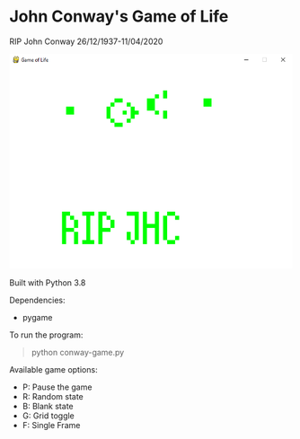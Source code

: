 # John Conway's Game of Life
RIP John Conway
26/12/1937-11/04/2020

![Capture image](https://github.com/rguitar96/game-of-life/blob/master/media/sequence.gif)

Built with Python 3.8

Dependencies:
* pygame

To run the program:
> python conway-game.py

Available game options:
* P: Pause the game
* R: Random state
* B: Blank state
* G: Grid toggle
* F: Single Frame
